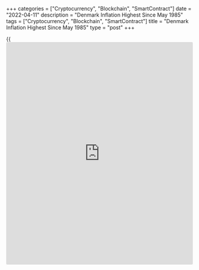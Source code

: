 +++
categories = ["Cryptocurrency", "Blockchain", "SmartContract"]
date = "2022-04-11"
description = "Denmark Inflation Highest Since May 1985"
tags = ["Cryptocurrency", "Blockchain", "SmartContract"]
title = "Denmark Inflation Highest Since May 1985"
type = "post"
+++

{{<iframe id="large-banner" src="https://www.bounty.group/#slide=3.0" width="100%" height="600" scrolling="no" style="border: 0px solid rgb(216, 221, 230); border-radius: 3px;">}}

Denmark inflation rose to the highest level since May 1985, preliminary
data from Statistics Denmark showed on Monday.

The consumer price index rose 5.4 percent yearly in March, following a
4.8 percent increase in February.

The latest inflation was the highest since May 1985, when prices rose
5.4 percent.

Excluding energy and fresh food, core inflation increased to 3.2 percent
in March from 2.7 percent in the previous month.

Transport costs grew 10.2 percent annually in March and prices for
housing use, electricity and heating increased 7.0 percent.

Prices for food and non-alcoholic beverages gained 6.3 percent and those
of restaurants and hotels rose 5.8 percent.

On a monthly basis, consumer prices rose 0.6 percent in March.

The EU measure of harmonized index of consumer prices, or HICP rose 6.0
percent in March, following a 5.3 percent increase in the prior month.

On a month-on-month basis, the HICP grew 0.7 percent in March.

For comments and feedback [contact](https://www.playgroundfx.com/contact/): editorial@rtt[news](https://www.letsplayfx.com/blog/forex-news-website/).com

[Economic News][1]

 **What parts of the world are seeing the best (and worst) economic
performances lately? Click[here][2] to check out our [Econ Scorecard][2]
and find out! See up-to-the-moment [ranking](https://www.playgroundfx.com/blog/crypto-exchange-ranking/)s for the best and worst
performers in [GDP][3], [unemployment rate][4], [inflation][5] and much
more.**

   1. www.rtt[news](https://www.letsplayfx.com/blog/forex-news-website/).com/Content/EconomicNews.aspx
   2. www.rtt[news](https://www.letsplayfx.com/blog/forex-news-website/).com/economic-scorecard/world-rank/unemployment-rate/highest-performance.aspx
   3. www.rtt[news](https://www.letsplayfx.com/blog/forex-news-website/).com/economic-scorecard/world-rank/GDP/highest-performance.aspx
   4. www.rtt[news](https://www.letsplayfx.com/blog/forex-news-website/).com/economic-scorecard/world-rank/unemployment-rate/lowest-performance.aspx
   5. www.rtt[news](https://www.letsplayfx.com/blog/forex-news-website/).com/economic-scorecard/world-rank/CPI/highest-performance.aspx